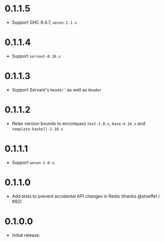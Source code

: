 # 0.1.1.5

- Support GHC 9.4.7, `aeson-2.1.x`

# 0.1.1.4

- Support `servant-0.19.x`

# 0.1.1.3

- Support Servant's `Header'` as well as `Header`

# 0.1.1.2

- Relax version bounds to encompass `text-2.0.x`, `base-4.16.x` and `template-haskell-2.18.x`

# 0.1.1.1

- Support `aeson-2.0.x`.

# 0.1.1.0

- Add tests to prevent accidental API changes in Redis (thanks @stoeffel / #82)

# 0.1.0.0

- Initial release.

